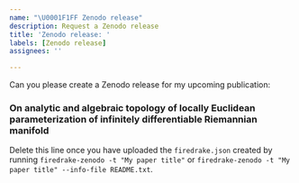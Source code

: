 ```yaml
---
name: "\U0001F1FF Zenodo release"
description: Request a Zenodo release
title: 'Zenodo release: '
labels: [Zenodo release]
assignees: ''

---
```


Can you please create a Zenodo release for my upcoming publication:

### On analytic and algebraic topology of locally Euclidean parameterization of infinitely differentiable Riemannian manifold

Delete this line once you have uploaded the `firedrake.json` created by
running `firedrake-zenodo -t "My paper title"` or `firedrake-zenodo -t
"My paper title" --info-file README.txt`.
